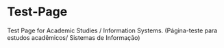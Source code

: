 # Test-Page
Test Page for Academic Studies / Information Systems. (Página-teste para estudos acadêmicos/ Sistemas de Informação)
